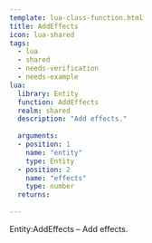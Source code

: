 ```yaml
---
template: lua-class-function.html
title: AddEffects
icon: lua-shared
tags:
  - lua
  - shared
  - needs-verification
  - needs-example
lua:
  library: Entity
  function: AddEffects
  realm: shared
  description: "Add effects."
  
  arguments:
  - position: 1
    name: "entity"
    type: Entity
  - position: 2
    name: "effects"
    type: number
  returns:
    
---
```


<div class="lua__search__keywords">
Entity:AddEffects &#x2013; Add effects.
</div>

